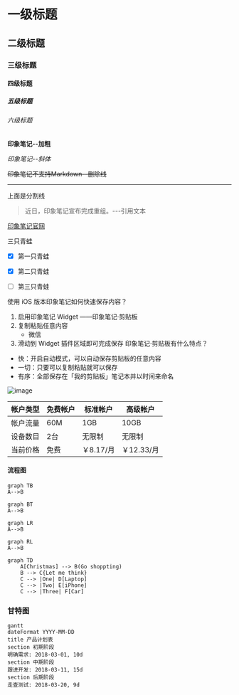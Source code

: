 # 一级标题
## 二级标题
### 三级标题
#### 四级标题
##### 五级标题
###### 六级标题

**印象笔记--加粗**

*印象笔记--斜体*

~~印象笔记不支持Markdown--删除线~~

***
上面是分割线

>近日，印象笔记宣布完成重组。---引用文本


[印象笔记官网](https://www.yinxiang.com/)

三只青蛙
- [x] 第一只青蛙
- [x] 第二只青蛙
- [ ] 第三只青蛙


使用 iOS 版本印象笔记如何快速保存内容？
1. 启用印象笔记 Widget ——印象笔记·剪贴板
2. 复制粘贴任意内容
     * 微信
3. 滑动到 Widget 插件区域即可完成保存
印象笔记·剪贴板有什么特点？
* 快：开启自动模式，可以自动保存剪贴板的任意内容
* 一切：只要可以复制粘贴就可以保存
* 有序：全部保存在「我的剪贴板」笔记本并以时间来命名

![image](https://www.yinxiang.com/blog/wp-content/uploads/2018/07/%E5%94%AE%E7%A5%A8%E5%BE%AE%E4%BF%A1%E5%B0%81%E9%9D%A22.png)


| 帐户类型 | 免费帐户 | 标准帐户 | 高级帐户 |
| --- | --- | --- | --- |
| 帐户流量 | 60M | 1GB | 10GB |
| 设备数目 | 2台 | 无限制 | 无限制 |
| 当前价格 | 免费 | ￥8.17/月 | ￥12.33/月|

#### 流程图

```
graph TB
A-->B

```
```
graph BT
A-->B
```

```
graph LR
A-->B
```

```
graph RL
A-->B
```


```
graph TD
    A[Christmas] --> B(Go shoppting)
    B --> C{Let me think}
    C --> |One| D[Laptop]
    C --> |Two| E[iPhone]
    C --> |Three| F[Car]

```

### 甘特图
```
gantt
dateFormat YYYY-MM-DD
title 产品计划表
section 初期阶段
明确需求: 2018-03-01, 10d
section 中期阶段
跟进开发: 2018-03-11, 15d
section 后期阶段
走查测试: 2018-03-20, 9d


```

